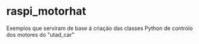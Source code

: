 # raspi_motorhat
Exemplos que serviram de base á criação das classes Python de controlo dos motores do "utad_car"
